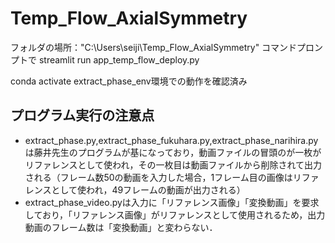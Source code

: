 # Temp_Flow_AxialSymmetry

フォルダの場所："C:\Users\seiji\Temp_Flow_AxialSymmetry"
コマンドプロンプトで streamlit run app_temp_flow_deploy.py

conda activate extract_phase_env環境での動作を確認済み

## プログラム実行の注意点
- extract_phase.py,extract_phase_fukuhara.py,extract_phase_narihira.pyは藤井先生のプログラムが基になっており，動画ファイルの冒頭のが一枚がリファレンスとして使われ，その一枚目は動画ファイルから削除されて出力される（フレーム数50の動画を入力した場合，1フレーム目の画像はリファレンスとして使われ，49フレームの動画が出力される）
- extract_phase_video.pyは入力に「リファレンス画像」「変換動画」を要求しており，「リファレンス画像」がリファレンスとして使用されるため，出力動画のフレーム数は「変換動画」と変わらない．

